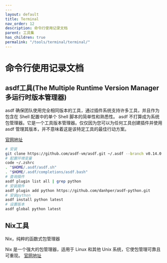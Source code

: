```yaml
---
---
layout: default
title: Terminal
nav_order: 12
description: 命令行使用记录文档
parent: 工具集
has_children: true
permalink: "/tools/terminal/terminal/"
---
```


# 命令行使用记录文档

## asdf工具(The Multiple Runtime Version Manager多运行时版本管理器)

asdf 确保团队使用完全相同版本的工具，通过插件系统支持许多工具，并且作为包含在 Shell 配置中的单个 Shell 脚本的简单性和熟悉性。
asdf 不打算成为系统包管理器。它是一个工具版本管理器。仅仅因为您可以为任何工具创建插件并使用 asdf 管理其版本，并不意味着这是该特定工具的最佳行动方案。

[官网地址](https://asdf-vm.com/)

```bash
# 安装
git clone https://github.com/asdf-vm/asdf.git ~/.asdf --branch v0.14.0
# 配置环境变量
code ~/.zshrc
. "$HOME/.asdf/asdf.sh"
. "$HOME/.asdf/completions/asdf.bash"
# 查询插件
asdf plugin list all | grep python
# 安装插件
asdf plugin add python https://github.com/danhper/asdf-python.git
# 安装python
asdf install python latest
# 设置版本
asdf global python latest
```

## Nix工具

Nix，纯粹的函数式包管理器

Nix 是一个强大的包管理器，适用于 Linux 和其他 Unix 系统，它使包管理可靠且可重现。
[官网地址](https://nixos.org/nix/)
